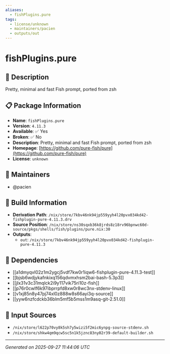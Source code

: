 ```yaml
---
aliases:
  - fishPlugins.pure
tags:
  - license/unknown
  - maintainers/pacien
  - outputs/out
---
```


# fishPlugins.pure

## 📝 Description

Pretty, minimal and fast Fish prompt, ported from zsh

## 📋 Package Information

- **Name**: `fishPlugins.pure`
- **Version**: `4.11.3`
- **Available**: ✅ Yes
- **Broken**: ✅ No
- **Description**: Pretty, minimal and fast Fish prompt, ported from zsh
- **Homepage**: [https://github.com/pure-fish/pure](https://github.com/pure-fish/pure)
- **License**: `unknown`
## 👥 Maintainers

- @pacien


## 🔧 Build Information

- **Derivation Path**: `/nix/store/7kbv46nk94jp559yyh4l20pvx034kd42-fishplugin-pure-4.11.3.drv`
- **Source Position**: `/nix/store/ns30sqxb36k8jrds8z18rv96bpnwc60d-source/pkgs/shells/fish/plugins/pure.nix:30`
- **Outputs**:
  - `out`:  `/nix/store/7kbv46nk94jp559yyh4l20pvx034kd42-fishplugin-pure-4.11.3`

## 🔗 Dependencies

- [[a1dmyqvl02z1m2ygcj5vdf7kw0r1iqw6-fishplugin-pure-4.11.3-test]]
- [[bjsb6wdjykafnkixq156qdvmxhsm2bai-bash-5.3p3]]
- [[jlx31v3c31mqlck2i9y117vik75ri10z-fish]]
- [[p76r0cwlf6k97ibprrpfd8xw0r8wc3nx-stdenv-linux]]
- [[v1xj85n8y47pj74xl0z888w8s66ayi3q-source]]
- [[yyw6nzfcdckb36blm5mf5b5mss1m9asq-git-2.51.0]]

## 📁 Input Sources

- `/nix/store/l622p70vy8k5sh7y5wizi5f2mic6ynpg-source-stdenv.sh`
- `/nix/store/shkw4qm9qcw5sc5n1k5jznc83ny02r39-default-builder.sh`

---
*Generated on 2025-09-27 11:44:06 UTC*
